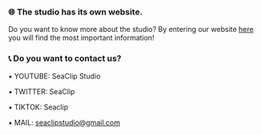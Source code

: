 ### 🌐 The studio has its own website.
Do you want to know more about the studio? By entering our website [here](https://seaclipstudio.ml) you will find the most important information!

### 📞 Do you want to contact us?
▪ YOUTUBE: SeaClip Studio

▪ TWITTER: SeaClip

▪ TIKTOK: Seaclip

▪ MAIL: seaclipstudio@gmail.com
